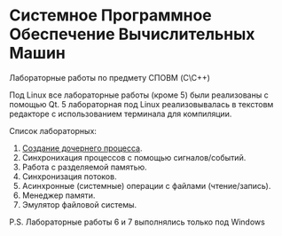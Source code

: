 # Системное Программное Обеспечение Вычислительных Машин

Лабораторные работы по предмету СПОВМ (C\C++)

Под Linux все лабораторные работы (кроме 5) были реализованы с помощью Qt.
5 лабораторная под Linux реализовывалась в текстовм редакторе с использованием
терминала для компиляции.

Список лабораторных:

1. [Создание дочернего процесса](https://github.com/Bulbash3r/Java-Labs/tree/master/Laba%202).
2. Синхронихация процессов с помощью сигналов/событий.
3. Работа с разделяемой памятью.
4. Синхронизация потоков.
5. Асинхронные (системные) операции с файлами (чтение/запись).
6. Менеджер памяти.
7. Эмулятор файловой системы.

P.S. Лабораторные работы 6 и 7 выполнялись только под Windows
